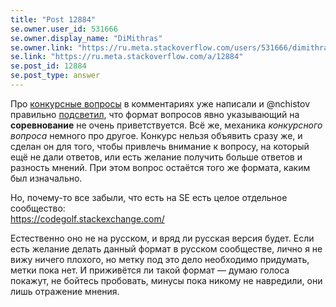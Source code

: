 ```yaml
---
title: "Post 12884"
se.owner.user_id: 531666
se.owner.display_name: "DiMithras"
se.owner.link: "https://ru.meta.stackoverflow.com/users/531666/dimithras"
se.link: "https://ru.meta.stackoverflow.com/a/12884"
se.post_id: 12884
se.post_type: answer
---
```

<p>Про <a href="https://ru.stackoverflow.com/help/bounty">конкурсные вопросы</a> в комментариях уже написали и @nchistov правильно <a href="https://ru.meta.stackoverflow.com/questions/12875/%D0%92%D0%BE%D0%BF%D1%80%D0%BE%D1%81-%D0%B8%D0%B3%D1%80%D0%B0-%D0%BD%D0%B0%D1%81%D0%BA%D0%BE%D0%BB%D1%8C%D0%BA%D0%BE-%D0%BF%D1%80%D0%B8%D0%B2%D0%B5%D1%82%D1%81%D1%82%D0%B2%D1%83%D0%B5%D1%82%D1%81%D1%8F#comment55881_12875">подсветил</a>, что формат вопросов явно указывающий на <strong>соревнование</strong> не очень приветствуется. Всё же, механика <em>конкурсного вопроса</em> немного про другое. Конкурс нельзя объявить сразу же, и сделан он для того, чтобы привлечь внимание к вопросу, на который ещё не дали ответов, или есть желание получить больше ответов и разность мнений. При этом вопрос остаётся того же формата, каким был изначально.</p>
<p>Но, почему-то все забыли, что есть на SE есть целое отдельное сообщество:<br />
<a href="https://codegolf.stackexchange.com/">https://codegolf.stackexchange.com/</a></p>
<p>Естественно оно не на русском, и вряд ли русская версия будет. Если есть желание делать данный формат в русском сообществе, лично я не вижу ничего плохого, но метку под это дело необходимо придумать, метки пока нет. И приживётся ли такой формат — думаю голоса покажут, не бойтесь пробовать, минусы пока никому не навредили, они лишь отражение мнения.</p>
